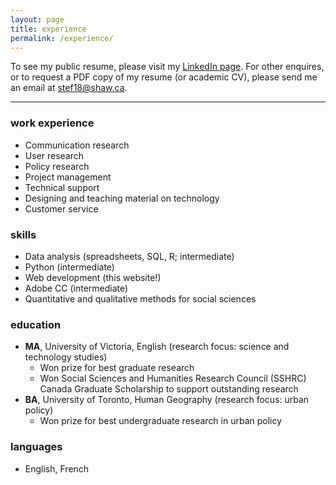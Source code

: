 ```yaml
---
layout: page
title: experience
permalink: /experience/
---
```


To see my public resume, please visit my [LinkedIn page](https://www.linkedin.com/in/stefan-higgins-25b8a1221/). For other enquires, or to request a PDF copy of my resume (or academic CV), please send me an email at <stef18@shaw.ca>.

***

### work experience

* Communication research
* User research
* Policy research
* Project management
* Technical support
* Designing and teaching material on technology
* Customer service

### skills

* Data analysis (spreadsheets, SQL, R; intermediate)
* Python (intermediate)
* Web development (this website!)
* Adobe CC (intermediate)
* Quantitative and qualitative methods for social sciences

### education

* **MA**, University of Victoria, English (research focus: science and technology studies)
  * Won prize for best graduate research
  * Won Social Sciences and Humanities Research Council (SSHRC) Canada Graduate Scholarship to support outstanding research
* **BA**, University of Toronto, Human Geography (research focus: urban policy)
  * Won prize for best undergraduate research in urban policy

### languages

* English, French
